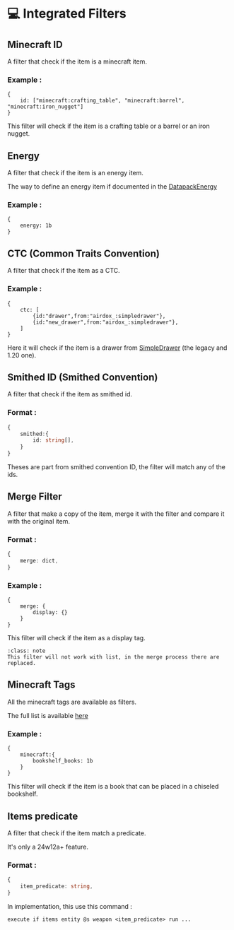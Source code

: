 # 💻 Integrated Filters


## Minecraft ID
A filter that check if the item is a minecraft item.

### Example :
```SNBT
{
    id: ["minecraft:crafting_table", "minecraft:barrel", "minecraft:iron_nugget"]
}
```
This filter will check if the item is a crafting table or a barrel or an iron nugget.

## Energy
A filter that check if the item is an energy item. 

The way to define an energy item if documented in the [DatapackEnergy](https://github.com/ICY105/DatapackEnergy#nbt-format)

### Example :
```SNBT
{
    energy: 1b
}
```

## CTC (Common Traits Convention)
A filter that check if the item as a CTC.

### Example :
```SNBT
{
    ctc: [
        {id:"drawer",from:"airdox_:simpledrawer"},
        {id:"new_drawer",from:"airdox_:simpledrawer"},
    ]
}
```
Here it will check if the item is a drawer from [SimpleDrawer](https://githuc.com/edayot/SimpleDrawer) (the legacy and 1.20 one).

## Smithed ID (Smithed Convention)

A filter that check if the item as smithed id.

### Format :
```ts
{
    smithed:{
        id: string[],
    }
}
```
Theses are part from smithed convention ID, the filter will match any of the ids.


## Merge Filter
A filter that make a copy of the item, merge it with the filter and compare it with the original item.

### Format :
```ts
{
    merge: dict,
}
```

### Example :
```SNBT
{
    merge: {
        display: {}
    }
}
```
This filter will check if the item as a display tag. 

```{admonition} Note 
:class: note
This filter will not work with list, in the merge process there are replaced.
```

## Minecraft Tags
All the minecraft tags are available as filters.

The full list is available [here](https://github.com/misode/mcmeta/tree/registries/tag/item)

### Example :
```SNBT
{
    minecraft:{
        bookshelf_books: 1b
    }
}
```


This filter will check if the item is a book that can be placed in a chiseled bookshelf.



## Items predicate

A filter that check if the item match a predicate.

It's only a 24w12a+ feature.

### Format :
```ts
{
    item_predicate: string,
}
```

In implementation, this use this command :
```mcfunction
execute if items entity @s weapon <item_predicate> run ...
```